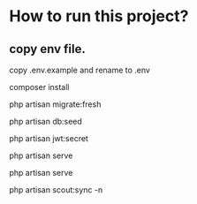 # How to run this project?

## copy env file.

copy .env.example and rename to .env

composer install

php artisan migrate:fresh

php artisan db:seed

php artisan jwt:secret

php artisan serve

php artisan serve

php artisan scout:sync -n
